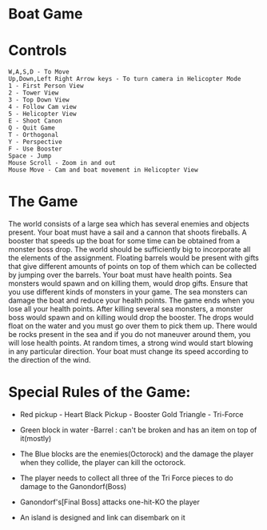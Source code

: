 Boat Game
=========

Controls
==========
	W,A,S,D - To Move
	Up,Down,Left Right Arrow keys - To turn camera in Helicopter Mode
	1 - First Person View
	2 - Tower View
	3 - Top Down View
	4 - Follow Cam view
	5 - Helicopter View
	E - Shoot Canon
	Q - Quit Game
	T - Orthogonal
	Y - Perspective
	F - Use Booster
	Space - Jump
	Mouse Scroll - Zoom in and out
	Mouse Move - Cam and boat movement in Helicopter View

The Game
========

The world consists of a large sea which has several enemies and objects present. Your boat
must have a sail and a cannon that shoots fireballs. A booster that speeds up the boat for some
time can be obtained from a monster boss drop. The world should be sufficiently big to
incorporate all the elements of the assignment. Floating barrels would be present with gifts that
give different amounts of points on top of them which can be collected by jumping over the
barrels.
Your boat must have health points. Sea monsters would spawn and on killing them, would drop
gifts. Ensure that you use different kinds of monsters in your game. The sea monsters can
damage the boat and reduce your health points. The game ends when you lose all your health
points. After killing several sea monsters, a monster boss would spawn and on killing would
drop the booster. The drops would float on the water and you must go over them to pick them
up.
There would be rocks present in the sea and if you do not maneuver around them, you will lose
health points. At random times, a strong wind would start blowing in any particular direction.
Your boat must change its speed according to the direction of the wind. 


Special Rules of the Game:
==================

* Red pickup - Heart
  Black Pickup - Booster
  Gold Triangle - Tri-Force

* Green block in water -Barrel : can't be broken and has an item on top of it(mostly)
* The Blue blocks are the enemies(Octorock) and the damage the player when they collide, the player can kill the octorock.

* The player needs to collect all three of the Tri Force pieces to do damage to the Ganondorf(Boss)

* Ganondorf's[Final Boss] attacks one-hit-KO the player

* An island is designed and link can disembark on it

